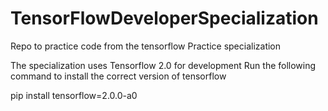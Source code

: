 # TensorFlowDeveloperSpecialization
Repo to practice code from the tensorflow Practice specialization 

The specialization uses Tensorflow 2.0 for development 
Run the following command to install the correct version of tensorflow

pip install tensorflow=2.0.0-a0

